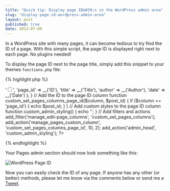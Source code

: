 ```yaml
---
title: "Quick tip: Display page ID&#39;s in the WordPress admin area"
slug: "display-page-id-wordpress-admin-area"
layout: post
published: true
date: 2013-07-09
---
```


<p class="lead">In a WordPress site with many pages, it can become tedious to try find the ID of a page. With this simple script, the page ID is displayed right next to each page. No plugins needed!</p>

To display the page ID next to the page title, simply add this snippet to your themes `functions.php` file:

{% highlight php %}
<?php

// Set columns to be used in the Pages section
function custom_set_pages_columns($columns) {
    return array(
        'cb'      => '<input type="checkbox" />',
        'page_id' => __('ID'),
        'title'   => __('Title'),
        'author'  => __('Author'),
        'date'    => __('Date')
    );
}

// Add the ID to the page ID column
function custom_set_pages_columns_page_id($column, $post_id) {
    if ($column == 'page_id') {
        echo $post_id;
    }
}

// Add custom styles to the page ID column
function custom_admin_styling() {
    echo '<style type="text/css">',
         'th#page_id { width:60px; }',
         '</style>';
}

// Add filters and actions
add_filter('manage_edit-page_columns',   'custom_set_pages_columns');
add_action('manage_pages_custom_column', 'custom_set_pages_columns_page_id', 10, 2);
add_action('admin_head',                 'custom_admin_styling');

?>
{% endhighlight %}

Your Pages admin section should now look something like this:

<p class="post-img  text--center">
    <img src="http://markgoodyear.com/images/posts/wordpress-page-id.png" alt="WordPress Page ID">
</p>

Now you can easily check the ID of any page. If anyone has any other (or better) methods, please let me know via the comments below or send me a <a href="http://twitter.com/markgdyr">Tweet</a>.
